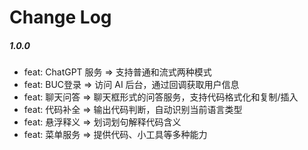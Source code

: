 # Change Log

##### 1.0.0

- feat: ChatGPT 服务 => 支持普通和流式两种模式
- feat: BUC登录 => 访问 AI 后台，通过回调获取用户信息
- feat: 聊天问答 => 聊天框形式的问答服务，支持代码格式化和复制/插入
- feat: 代码补全 => 输出代码判断，自动识别当前语言类型
- feat: 悬浮释义 => 划词划句解释代码含义
- feat: 菜单服务 => 提供代码、小工具等多种能力